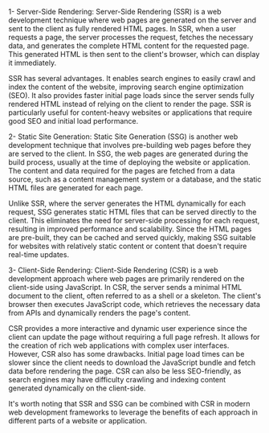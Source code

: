 1- Server-Side Rendering:
Server-Side Rendering (SSR) is a web development technique where web pages are generated on the server and sent to the client as fully rendered HTML pages. In SSR, when a user requests a page, the server processes the request, fetches the necessary data, and generates the complete HTML content for the requested page. This generated HTML is then sent to the client's browser, which can display it immediately.

SSR has several advantages. It enables search engines to easily crawl and index the content of the website, improving search engine optimization (SEO). It also provides faster initial page loads since the server sends fully rendered HTML instead of relying on the client to render the page. SSR is particularly useful for content-heavy websites or applications that require good SEO and initial load performance.

2- Static Site Generation:
Static Site Generation (SSG) is another web development technique that involves pre-building web pages before they are served to the client. In SSG, the web pages are generated during the build process, usually at the time of deploying the website or application. The content and data required for the pages are fetched from a data source, such as a content management system or a database, and the static HTML files are generated for each page.

Unlike SSR, where the server generates the HTML dynamically for each request, SSG generates static HTML files that can be served directly to the client. This eliminates the need for server-side processing for each request, resulting in improved performance and scalability. Since the HTML pages are pre-built, they can be cached and served quickly, making SSG suitable for websites with relatively static content or content that doesn't require real-time updates.

3- Client-Side Rendering:
Client-Side Rendering (CSR) is a web development approach where web pages are primarily rendered on the client-side using JavaScript. In CSR, the server sends a minimal HTML document to the client, often referred to as a shell or a skeleton. The client's browser then executes JavaScript code, which retrieves the necessary data from APIs and dynamically renders the page's content.

CSR provides a more interactive and dynamic user experience since the client can update the page without requiring a full page refresh. It allows for the creation of rich web applications with complex user interfaces. However, CSR also has some drawbacks. Initial page load times can be slower since the client needs to download the JavaScript bundle and fetch data before rendering the page. CSR can also be less SEO-friendly, as search engines may have difficulty crawling and indexing content generated dynamically on the client-side.

It's worth noting that SSR and SSG can be combined with CSR in modern web development frameworks to leverage the benefits of each approach in different parts of a website or application.
